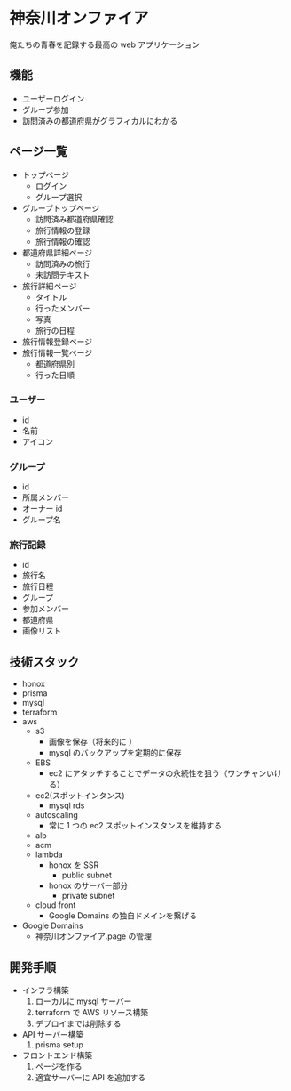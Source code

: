 # 神奈川オンファイア

俺たちの青春を記録する最高の web アプリケーション

## 機能

- ユーザーログイン
- グループ参加
- 訪問済みの都道府県がグラフィカルにわかる

## ページ一覧

- トップページ
  - ログイン
  - グループ選択
- グループトップページ
  - 訪問済み都道府県確認
  - 旅行情報の登録
  - 旅行情報の確認
- 都道府県詳細ページ
  - 訪問済みの旅行
  - 未訪問テキスト
- 旅行詳細ページ
  - タイトル
  - 行ったメンバー
  - 写真
  - 旅行の日程
- 旅行情報登録ページ
- 旅行情報一覧ページ
  - 都道府県別
  - 行った日順

### ユーザー

- id
- 名前
- アイコン

### グループ

- id
- 所属メンバー
- オーナー id
- グループ名

### 旅行記録

- id
- 旅行名
- 旅行日程
- グループ
- 参加メンバー
- 都道府県
- 画像リスト

## 技術スタック

- honox
- prisma
- mysql
- terraform
- aws
  - s3
    - 画像を保存（将来的に ）
    - mysql のバックアップを定期的に保存
  - EBS
    - ec2 にアタッチすることでデータの永続性を狙う（ワンチャンいける）
  - ec2(スポットインタンス)
    - mysql rds
  - autoscaling
    - 常に 1 つの ec2 スポットインスタンスを維持する
  - alb
  - acm
  - lambda
    - honox を SSR
      - public subnet
    - honox のサーバー部分
      - private subnet
  - cloud front
    - Google Domains の独自ドメインを繋げる
- Google Domains
  - 神奈川オンファイア.page の管理

## 開発手順

- インフラ構築
  1. ローカルに mysql サーバー
  1. terraform で AWS リソース構築
  1. デプロイまでは削除する
- API サーバー構築
  1. prisma setup
- フロントエンド構築
  1. ページを作る
  1. 適宜サーバーに API を追加する
